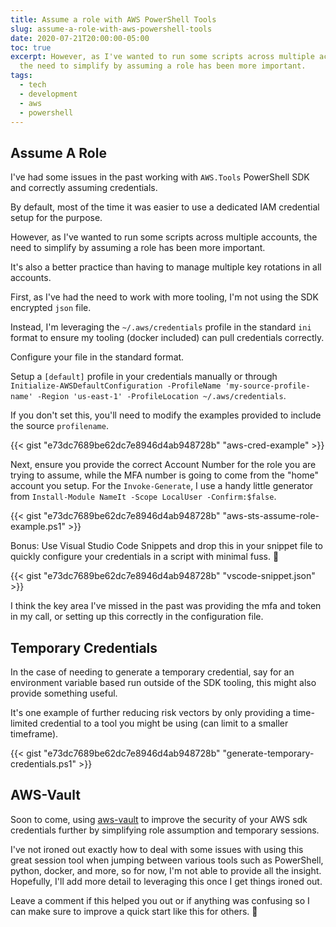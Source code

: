 ```yaml
---
title: Assume a role with AWS PowerShell Tools
slug: assume-a-role-with-aws-powershell-tools
date: 2020-07-21T20:00:00-05:00
toc: true
excerpt: However, as I've wanted to run some scripts across multiple accounts,
  the need to simplify by assuming a role has been more important.
tags:
  - tech
  - development
  - aws
  - powershell
---
```

## Assume A Role

I've had some issues in the past working with `AWS.Tools` PowerShell SDK and correctly assuming credentials.

By default, most of the time it was easier to use a dedicated IAM credential setup for the purpose.

However, as I've wanted to run some scripts across multiple accounts, the need to simplify by assuming a role has been more important.

It's also a better practice than having to manage multiple key rotations in all accounts.

First, as I've had the need to work with more tooling, I'm not using the SDK encrypted `json` file.

Instead, I'm leveraging the `~/.aws/credentials` profile in the standard `ini` format to ensure my tooling (docker included) can pull credentials correctly.

Configure your file in the standard format.

Setup a `[default]` profile in your credentials manually or through `Initialize-AWSDefaultConfiguration -ProfileName 'my-source-profile-name' -Region 'us-east-1' -ProfileLocation ~/.aws/credentials`.

If you don't set this, you'll need to modify the examples provided to include the source `profilename`.

{{< gist "e73dc7689be62dc7e8946d4ab948728b" "aws-cred-example" >}}

Next, ensure you provide the correct Account Number for the role you are trying to assume, while the MFA number is going to come from the "home" account you setup.
For the `Invoke-Generate`, I use a handy little generator from `Install-Module NameIt -Scope LocalUser -Confirm:$false`.

{{< gist "e73dc7689be62dc7e8946d4ab948728b" "aws-sts-assume-role-example.ps1" >}}

Bonus: Use Visual Studio Code Snippets and drop this in your snippet file to quickly configure your credentials in a script with minimal fuss. 🎉

{{< gist "e73dc7689be62dc7e8946d4ab948728b" "vscode-snippet.json" >}}

I think the key area I've missed in the past was providing the mfa and token in my call, or setting up this correctly in the configuration file.

## Temporary Credentials

In the case of needing to generate a temporary credential, say for an environment variable based run outside of the SDK tooling, this might also provide something useful.

It's one example of further reducing risk vectors by only providing a time-limited credential to a tool you might be using (can limit to a smaller timeframe).

{{< gist "e73dc7689be62dc7e8946d4ab948728b" "generate-temporary-credentials.ps1" >}}

## AWS-Vault

Soon to come, using [aws-vault](https://bit.ly/3eTwztU) to improve the security of your AWS sdk credentials further by simplifying role assumption and temporary sessions.

I've not ironed out exactly how to deal with some issues with using this great session tool when jumping between various tools such as PowerShell, python, docker, and more, so for now, I'm not able to provide all the insight.
Hopefully, I'll add more detail to leveraging this once I get things ironed out.

Leave a comment if this helped you out or if anything was confusing so I can make sure to improve a quick start like this for others. 🌮
